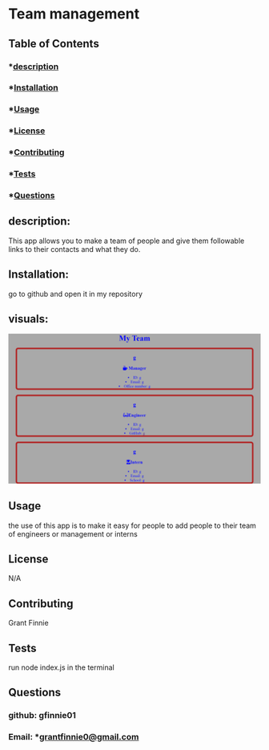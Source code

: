 # Team management
  ## Table of Contents
  ### *[description](#description)
  ### *[Installation](#install)
  ### *[Usage](#usage)
  ### *[License](#license)
  ### *[Contributing](#Contributing)
  ### *[Tests](#tests)
  ### *[Questions](#questions)

  ## description:
  This app allows you to make a team of people and give them followable links to their contacts and what they do.
  ## Installation:
  go to github and open it in my repository
  ## visuals:
![picture of my index](./images/_C__Users_grant_Desktop_school_Team-Management_Develop_output_template.html.png)
  ## Usage
  the use of this app is to make it easy for people to add people to their team of engineers or management or interns
  ## License
  N/A
  ## Contributing
  Grant Finnie
  ## Tests
  run node index.js in the terminal
  ## Questions
  ### github: gfinnie01
  ### Email: *grantfinnie0@gmail.com